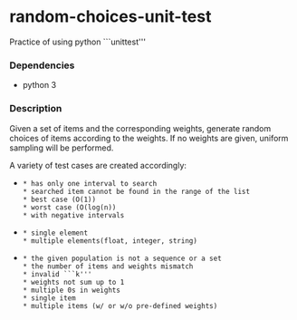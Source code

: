 # random-choices-unit-test
Practice of using python ```unittest'''

### Dependencies
* python 3

### Description
Given a set of items and the corresponding weights, generate random choices of items according to the weights. If no weights are given, uniform sampling will be performed.

A variety of test cases are created accordingly:
* ```search_interval'''
  * has only one interval to search
  * searched item cannot be found in the range of the list
  * best case (O(1))
  * worst case (O(log(n))
  * with negative intervals
  
* ```accumulate'''
  * single element
  * multiple elements(float, integer, string)

* ```random_choice'''
  * the given population is not a sequence or a set
  * the number of items and weights mismatch
  * invalid ```k'''
  * weights not sum up to 1
  * multiple 0s in weights
  * single item
  * multiple items (w/ or w/o pre-defined weights)

